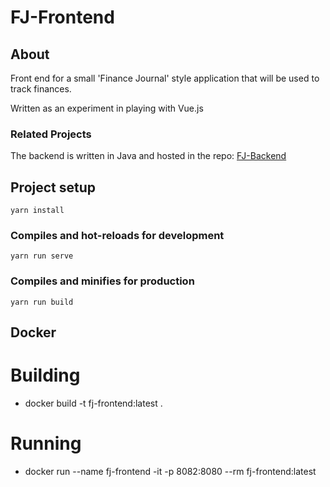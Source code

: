 # FJ-Frontend

## About
Front end for a small 'Finance Journal' style application that will be used to track finances.  

Written as an experiment in playing with Vue.js

### Related Projects
The backend is written in Java and hosted in the repo: [FJ-Backend](https://github.com/Sixtey7/FJ-Backend)

## Project setup
```
yarn install
```

### Compiles and hot-reloads for development
```
yarn run serve
```

### Compiles and minifies for production
```
yarn run build
```

## Docker
# Building
* docker build -t fj-frontend:latest .

# Running
* docker run --name fj-frontend -it -p 8082:8080 --rm fj-frontend:latest
